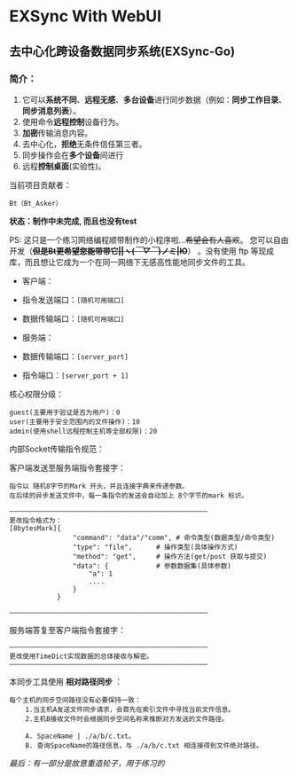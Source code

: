 # EXSync With WebUI

## 去中心化跨设备数据同步系统(EXSync-Go)

### 简介：

1. 它可以**系统不同**、**远程无感**、**多台设备**进行同步数据（例如：**同步工作目录**、**同步消息列表**）。
2. 使用命令**远程控制**设备行为。
3. **加密**传输消息内容。
4. 去中心化，**拒绝**无条件信任第三者。
5. 同步操作会在**多个设备**间进行
6. 远程**控制桌面**(实验性)。

当前项目贡献者：

    Bt（Bt_Asker）

**状态：制作中未完成, 而且也没有test**

PS:
这只是一个练习网络编程顺带制作的小程序啦...~~希望会有人喜欢~~。 您可以自由开发（~~**但是Bt更希望您能带带它||ヽ(*￣▽￣*)ノミ|Ю**~~）
。没有使用 ftp 等现成库，而且想让它成为一个在同一网络下无感高性能地同步文件的工具。

* 客户端：
* 指令发送端口：`[随机可用端口]`
* 数据传输端口：`[随机可用端口]`


* 服务端：
* 数据传输端口：`[server_port]`
* 指令端口：`[server_port + 1]`

核心权限分级：

    guest(主要用于验证是否为用户)：0
    user(主要用于安全范围内的文件操作)：10
    admin(使用shell远程控制主机等全部权限)：20

内部Socket传输指令规范：

客户端发送至服务端指令套接字：

    指令以 随机8字节的Mark 开头，并且连接字典来传递参数。
    在后续的异步发送文件中，每一条指令的发送会自动加上 8个字节的mark 标识。

    ——————————————————————————————————————————————————
    更改指令格式为：
    [8bytesMark]{
                    "command": "data"/"comm", # 命令类型(数据类型/命令类型)
                    "type": "file",      # 操作类型(具体操作方式)
                    "method": "get",     # 操作方法(get/post 获取与提交)
                    "data": {            # 参数数据集(具体参数)
                        "a": 1
                        ....
                    }
                }

    ——————————————————————————————————————————————————

服务端答复至客户端指令套接字：

    ——————————————————————————————————————————————————
    更改使用TimeDict实现数据的总体接收与解密。
    ——————————————————————————————————————————————————

本同步工具使用 **相对路径同步** ：
    
    每个主机的同步空间路径没有必要保持一致：
        1.当主机A发送文件同步请求，会首先在索引文件中寻找当前文件信息。
        2.主机B接收文件时会根据同步空间名称来推断对方发送的文件路径。
        
        A. SpaceName | ./a/b/c.txt。
        B. 查询SpaceName的路径信息，与 ./a/b/c.txt 相连接得到文件绝对路径。


_最后：有一部分是故意重造轮子，用于练习的_
